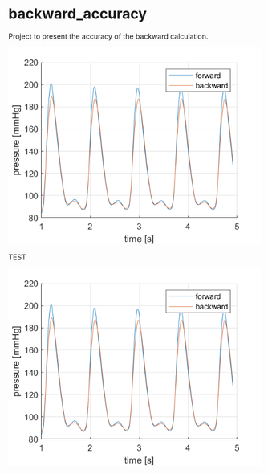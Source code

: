 # backward_accuracy
Project to present the accuracy of the backward calculation. 

![Alt text](pressure.png?raw=true "Title")

TEST

![plot](./pressure.png)
